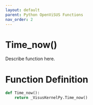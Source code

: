 ```yaml
---
layout: default
parent: Python OpenViSUS Functions
nav_order: 2
---
```


# Time_now()

Describe function here.

# Function Definition

```python
def Time_now():
    return _VisusKernelPy.Time_now()

```